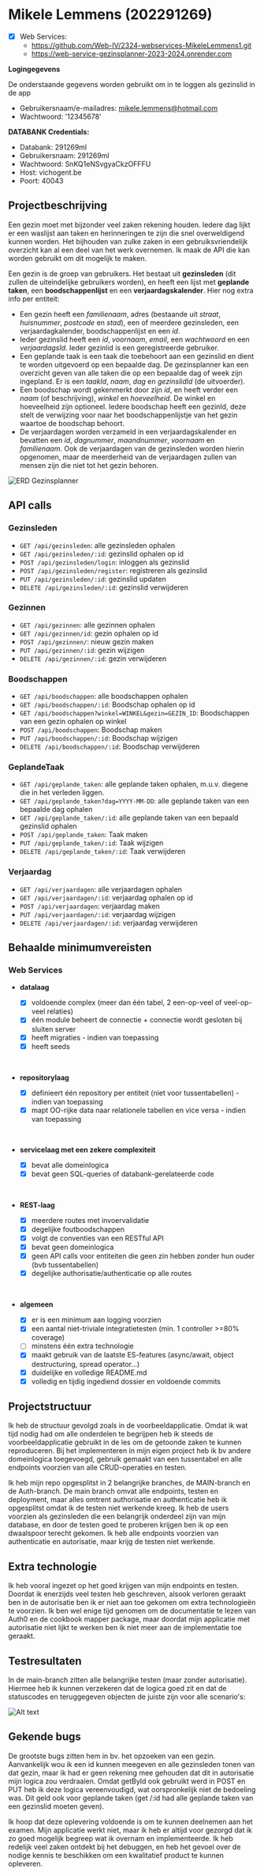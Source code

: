 # Mikele Lemmens (202291269)

- [x] Web Services:
  - <https://github.com/Web-IV/2324-webservices-MikeleLemmens1.git>
  - <https://web-service-gezinsplanner-2023-2024.onrender.com>

**Logingegevens**

De onderstaande gegevens worden gebruikt om in te loggen als gezinslid in de app

- Gebruikersnaam/e-mailadres: <mikele.lemmens@hotmail.com>
- Wachtwoord: '12345678'

**DATABANK Credentials:**

- Databank: 291269ml
- Gebruikersnaam: 291269ml
- Wachtwoord: SnKQ1eNSvgyaCkzOFFFU
- Host: vichogent.be
- Poort: 40043

## Projectbeschrijving

 Een gezin moet met bijzonder veel zaken rekening houden. Iedere dag lijkt er een waslijst aan taken en herinneringen te zijn die snel overweldigend kunnen worden. Het bijhouden van zulke zaken in een gebruiksvriendelijk overzicht kan al een deel van het werk overnemen. Ik maak de API die kan worden gebruikt om dit mogelijk te maken.  

Een gezin is de groep van gebruikers. Het bestaat uit **gezinsleden** (dit zullen de uiteindelijke gebruikers worden), en heeft een lijst met **geplande taken**, een **boodschappenlijst** en een **verjaardagskalender**. Hier nog extra info per entiteit:  

- Een gezin heeft een *familienaam*, adres (bestaande uit *straat*, *huisnummer*, *postcode* en *stad*), een of meerdere gezinsleden, een verjaardagkalender, boodschappenlijst en een *id*.
- Ieder gezinslid heeft een *id*, *voornaam*, *email*, een *wachtwoord* en een *verjaardagsId*. Ieder gezinlid is een geregistreerde gebruiker.
- Een geplande taak is een taak die toebehoort aan een gezinslid en dient te worden uitgevoerd op een bepaalde dag. De gezinsplanner kan een overzicht geven van alle taken die op een bepaalde dag of week zijn ingepland. Er is een *taakId*, *naam*, *dag* en *gezinslidId* (de uitvoerder).
- Een boodschap wordt gekenmerkt door zijn *id*, en heeft verder een *naam* (of beschrijving), *winkel* en *hoeveelheid*. De winkel en hoeveelheid zijn optioneel. Iedere boodschap heeft een gezinId, deze stelt de verwijzing voor naar het boodschappenlijstje van het gezin waartoe de boodschap behoort.
- De verjaardagen worden verzameld in een verjaardagskalender en bevatten een *id*, *dagnummer*, *maandnummer*, *voornaam* en *familienaam*. Ook de verjaardagen van de gezinsleden worden hierin opgenomen, maar de meerderheid van de verjaardagen zullen van mensen zijn die niet tot het gezin behoren.

![ERD Gezinsplanner](image.png)

## API calls

### Gezinsleden

- `GET /api/gezinsleden`: alle gezinsleden ophalen
- `GET /api/gezinsleden/:id`: gezinslid ophalen op id
- `POST /api/gezinsleden/login`: inloggen als gezinslid
- `POST /api/gezinsleden/register`: registreren als gezinslid
- `PUT /api/gezinsleden/:id`: gezinslid updaten
- `DELETE /api/gezinsleden/:id`: gezinslid verwijderen

### Gezinnen

- `GET /api/gezinnen`: alle gezinnen ophalen
- `GET /api/gezinnen/id`: gezin ophalen op id
- `POST /api/gezinnen/`: nieuw gezin maken
- `PUT /api/gezinnen/:id`: gezin wijzigen
- `DELETE /api/gezinnen/:id`: gezin verwijderen

### Boodschappen ###

- `GET /api/boodschappen`: alle boodschappen ophalen
- `GET /api/boodschappen/:id`: Boodschap ophalen op id
- `GET /api/boodschappen?winkel=WINKEL&gezin=GEZIN_ID`: Boodschappen van een gezin ophalen op winkel
- `POST /api/boodschappen`: Boodschap maken
- `PUT /api/boodschappen/:id`: Boodschap wijzigen
- `DELETE /api/boodschappen/:id`: Boodschap verwijderen

### GeplandeTaak ###

- `GET /api/geplande_taken`: alle geplande taken ophalen, m.u.v. diegene die in het verleden liggen.
- `GET /api/geplande_taken?dag=YYYY-MM-DD`: alle geplande taken van een bepaalde dag ophalen
- `GET /api/geplande_taken/:id`: alle geplande taken van een bepaald gezinslid ophalen
- `POST /api/geplande_taken`: Taak maken
- `PUT /api/geplande_taken/:id`: Taak wijzigen
- `DELETE /api/geplande_taken/:id`: Taak verwijderen

### Verjaardag ###

- `GET /api/verjaardagen`: alle verjaardagen ophalen
- `GET /api/verjaardagen/:id`: verjaardag ophalen op id
- `POST /api/verjaardagen`: verjaardag maken
- `PUT /api/verjaardagen/:id`: verjaardag wijzigen
- `DELETE /api/verjaardagen/:id`: verjaardag verwijderen

## Behaalde minimumvereisten

### Web Services

- **datalaag**

  - [x] voldoende complex (meer dan één tabel, 2 een-op-veel of veel-op-veel relaties)
  - [x] één module beheert de connectie + connectie wordt gesloten bij sluiten server
  - [x] heeft migraties - indien van toepassing
  - [x] heeft seeds
<br />

- **repositorylaag**

  - [x] definieert één repository per entiteit (niet voor tussentabellen) - indien van toepassing
  - [x] mapt OO-rijke data naar relationele tabellen en vice versa - indien van toepassing
<br />

- **servicelaag met een zekere complexiteit**

  - [x] bevat alle domeinlogica
  - [x] bevat geen SQL-queries of databank-gerelateerde code
<br />

- **REST-laag**

  - [x] meerdere routes met invoervalidatie
  - [x] degelijke foutboodschappen
  - [x] volgt de conventies van een RESTful API
  - [x] bevat geen domeinlogica
  - [x] geen API calls voor entiteiten die geen zin hebben zonder hun ouder (bvb tussentabellen)
  - [x] degelijke authorisatie/authenticatie op alle routes
<br />

- **algemeen**

  - [x] er is een minimum aan logging voorzien
  - [x] een aantal niet-triviale integratietesten (min. 1 controller >=80% coverage)
  - [ ] minstens één extra technologie
  - [x] maakt gebruik van de laatste ES-features (async/await, object destructuring, spread operator...)
  - [x] duidelijke en volledige README.md
  - [x] volledig en tijdig ingediend dossier en voldoende commits

## Projectstructuur

Ik heb de structuur gevolgd zoals in de voorbeeldapplicatie. Omdat ik wat tijd nodig had om alle onderdelen te begrijpen heb ik steeds de voorbeeldapplicatie gebruikt in de les om de getoonde zaken te kunnen reproduceren. Bij het implementeren in mijn eigen project heb ik bv andere domeinlogica toegevoegd, gebruik gemaakt van een tussentabel en alle endpoints voorzien van alle CRUD-operaties en testen.

Ik heb mijn repo opgesplitst in 2 belangrijke branches, de MAIN-branch en de Auth-branch. De main branch omvat alle endpoints, testen en deployment, maar alles omtrent authorisatie en authenticatie heb ik opgesplitst omdat ik de testen niet werkende kreeg. Ik heb de users voorzien als gezinsleden die een belangrijk onderdeel zijn van mijn database, en door de testen goed te proberen krijgen ben ik op een dwaalspoor terecht gekomen. Ik heb alle endpoints voorzien van authenticatie en autorisatie, maar krijg de testen niet werkende.

## Extra technologie

Ik heb vooral ingezet op het goed krijgen van mijn endpoints en testen. Doordat ik enerzijds veel testen heb geschreven, alsook verloren geraakt ben in de autorisatie ben ik er niet aan toe gekomen om extra technologieën te voorzien. Ik ben wel enige tijd genomen om de documentatie te lezen van Auth0 en de cookbook mapper package, maar doordat mijn applicatie met autorisatie niet lijkt te werken ben ik niet meer aan de implementatie toe geraakt.

## Testresultaten

In de main-branch zitten alle belangrijke testen (maar zonder autorisatie). Hiermee heb ik kunnen verzekeren dat de logica goed zit en dat de statuscodes en teruggegeven objecten de juiste zijn voor alle scenario's:

![Alt text](image-1.png)

## Gekende bugs

De grootste bugs zitten hem in bv. het opzoeken van een gezin. Aanvankelijk wou ik een id kunnen meegeven en alle gezinsleden tonen van dat gezin, maar ik had er geen rekening mee gehouden dat dit in autorisatie mijn logica zou verdraaien. Omdat getById ook gebruikt werd in POST en PUT heb ik deze logica vereenvoudigd, wat oorspronkelijk niet de bedoeling was. Dit geld ook voor geplande taken (get /:id had alle geplande taken van een gezinslid moeten geven).

Ik hoop dat deze oplevering voldoende is om te kunnen deelnemen aan het examen. Mijn applicatie werkt niet, maar ik heb er altijd voor gezorgd dat ik zo goed mogelijk begreep wat ik overnam en implementeerde. Ik heb redelijk veel zaken ontdekt bij het debuggen, en heb het gevoel over de nodige kennis te beschikken om een kwalitatief product te kunnen opleveren.
